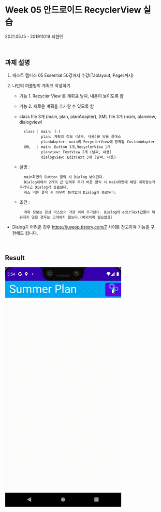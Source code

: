 # Week 05 안드로이드 RecyclerView 실습

2021.05.15 - 201911019 최현민

<br>

## 과제 설명

1. 패스트 캠퍼스 05 Essential 50강까지 수강(Tablayout, Pager까지)

2. 나만의 여름방학 계획표 작성하기

   - 기능 1. Recycler View 로 계획표 날짜, 내용이 보이도록 함

   - 기능 2. 새로운 계획을 추가할 수 있도록 함

   - class file 3개 (main, plan, planAdapter), XML file 3개 (main, planview, dialogview)

     ```
       class | main: (-)
               plan: 계획의 정보 (날짜, 내용)을 담을 클래스
               planAdapter: main의 RecyclerView에 장착할 CustomAdapter
       XML   | main: Button 1개,RecyclerView 1개
               planview: TextView 2개 (날짜, 내용)
               dialogview: EditText 3개 (날짜, 내용)
     ```

   - 설명 :

     ```
       main화면의 Button 클릭 시 Dialog 보여진다.
       Dialog내에서 2개의 값 입력후 추가 버튼 클릭 시 main화면에 해당 계획정보가 추가되고 Dialog가 종료된다.
       취소 버튼 클릭 시 아무런 동작없이 Dialog가 종료된다.
     ```

   - 조건 :

     ```
       계획 정보는 항상 리스트의 가장 위에 추가된다. Dialog의 editText값들이 채워지지 않은 경우는 고려하지 않는다.(예외처리 필요없음)
     ```

- Dialog가 어려운 경우 https://juyeop.tistory.com/7 사이트 참고하여 기능을 구현해도 됩니다.

<br>

## Result

![result](https://github.com/hyunmin0317/LOOKIE_FRONT_2021/blob/master/hyunmin/week05/homework/result.gif?raw=true)

